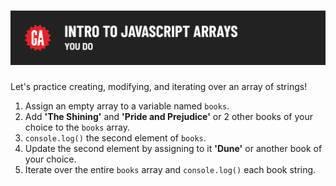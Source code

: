 # ![Intro to JavaScript Arrays - You Do](./assets/hero.png)

Let's practice creating, modifying, and iterating over an array of strings!

1. Assign an empty array to a variable named `books`.
2. Add **'The Shining'** and **'Pride and Prejudice'** or 2 other books of your choice to the `books` array.
3. `console.log()` the second element of `books`.
4. Update the second element by assigning to it **'Dune'** or another book of your choice.
5. Iterate over the entire `books` array and `console.log()` each book string.
